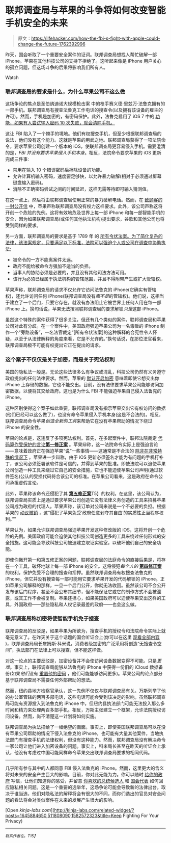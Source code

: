 # 联邦调查局与苹果的斗争将如何改变智能手机安全的未来

> 原文：<https://lifehacker.com/how-the-fbi-s-fight-with-apple-could-change-the-future-1762392996>

昨天，国会听取了一个重要安全案件的证词。联邦调查局想找人帮忙破解一部 iPhone。苹果在其他科技公司的支持下拒绝了。这听起来像是 iPhone 用户关心的孤立问题，但这场斗争的后果将影响我们所有人。

Watch

### **联邦调查局的要求是什么，为什么苹果公司不这么做**

这场争论的焦点是圣伯纳迪诺大规模枪击案 中的枪手赛义德·里兹万·法鲁克拥有的一部手机。联邦调查局有搜查法鲁克工作电话的搜查令(以及拥有该设备的雇主的许可)。然而，手机是加密的，有密码保护。此外，法鲁克启用了 iOS 7 中的 [功能，如果有人尝试输入密码 10 次失败，就会清除手机。](http://lifehacker.com/top-10-secret-features-of-ios-7-1336967278)

这让 FBI 陷入了一个棘手的境地。他们有权搜查手机，但至少根据联邦调查局的说法，他们没有这个能力。这就是苹果的用武之地。联邦调查局获得了一项法院命令，要求苹果公司创建一个版本的 iOS，使联邦调查局更容易侵入手机。需要澄清的是，*FBI 并没有要求苹果侵入手机本身*。相反，法院命令要求苹果的 iOS 更新完成三件事:

*   禁用在输入 10 个错误密码后擦除设备的功能。
*   允许计算机输入密码，速度要足够快，以允许暴力破解(相对于必须通过屏幕键盘输入密码)。
*   消除不正确密码尝试之间的时间延迟，这样无需等待即可输入猜测值。

在这一点上，然后将由联邦调查局使用正常的暴力破解电话。然而，在 [致顾客的一封公开信](http://www.apple.com/customer-letter/) 中，苹果声称联邦调查局没有权力这样要求。此外，该公司声称这将开创一个危险的先例。这将有效地危及世界上每一部 iPhone 和每一部智能手机的安全，因为如果联邦调查局(或任何其他执法机构)提出要求，谷歌和其他公司也将受到同样的要求。

另一方面，联邦调查局的要求是基于 1789 年 的 [所有令状法案。为了简化复杂的法律，该法案规定，只要满足以下标准，法院可以强迫个人或公司在调查中协助执法:](https://en.wikipedia.org/wiki/All_Writs_Act)

*   被命令的一方不能离案件太远。
*   政府不能给被命令方强加不适当的负担。
*   当事人的协助必须是必要的，并且没有其他司法方法可用。
*   该行为必须已经属于执法机构的管辖范围，并且不得附带产生或扩大管辖权。

苹果声称，联邦调查局的请求不仅允许它访问法鲁克的 iPhone(它确实有管辖权)，还允许访问任何 iPhone(联邦调查局没有*而不是*的管辖权)。他们说，这相当于建立了一个后门，只要它存在，就没有办法阻止它被世界上任何人用在每一部 iPhone 上。换句话说，苹果无法按照联邦调查局的要求解锁*只是*这部 iPhone。

虽然这个特殊的案件获得了很多关注，但还有几个类似的案件，联邦调查局和苹果公司对此有分歧。在一个案件中，美国政府强迫苹果公司为一名毒贩的 iPhone 制作一个“旁路设备”，一名法官裁定“[所有令状法案]的这种解释的合宪性令人怀疑，以至于从法律解释的角度来看，它是不允许的。”换句话说，在那位法官看来，联邦调查局极不可能有权提出它正在提出的请求。

### **这个案子不仅仅是关于加密，而是关于宪法权利**

美国的隐私法一般是。无论这些法律多么有争议或混乱，科技公司仍然有义务遵守政府提出的任何法律要求。然而，苹果的 [默认开启加密](http://arstechnica.com/apple/2014/09/apple-expands-data-encryption-under-ios-8-making-handover-to-cops-moot/) 意味着即使它想交出你 iPhone 上存储的数据，它也不能交出。目前，没有法律要求苹果公司能够访问加密数据，以便将其交给政府。这也是为什么 FBI 不能强迫苹果自己侵入法鲁克的 iPhone。

这种区别使得这个案子如此重要。联邦调查局没有指示苹果交出它有权访问的数据(他们已经可以这么做了)，也没有命令苹果侵入手机本身(这是不合法的)。相反，联邦调查局命令苹果*创造全新的工具*来帮助它在没有苹果帮助的情况下绕过 iPhone 的安全性。

苹果的论点是，这违反了多项宪法权利。首先，在多起案件中，联邦法院裁定 [代码算作受保护的言论](http://www.dailydot.com/politics/apple-iphone-doj-fbi-code-speech-calea-cindy-cohn-interview/)[**第一修正案**](https://www.law.cornell.edu/constitution/first_amendment) 。苹果辩称，这一法院命令实际上是强迫言论——意味着政府正在强迫苹果“说”一些事情——这通常是不合法的 [除非在非常特殊的情况下](https://www.washingtonpost.com/news/volokh-conspiracy/wp/2014/04/07/what-are-the-constitutional-limits-on-compelled-commercial-speech/) 。苹果进一步辩称，由于 iOS 更新必须签名才能为有问题的手机打补丁，该公司必须签署该软件是可信的，并得到苹果的批准。即使法院可以迫使苹果公司创造一种工具来绕过它自己的安全措施，它也不能迫使苹果公司声明(通过软件签名)公认的受损代码符合该公司的标准。在苹果公司看来，这是政府在命令公司承担虚假言论。

此外，苹果称该命令还侵犯了其 [**第五修正案**](https://www.law.cornell.edu/wex/fifth_amendment)T5】的权利。在这里，该公司认为，联邦调查局实质上是通过要求苹果公司创造它没有法律义务创造的工具来招募苹果公司成为政府的代理人。苹果声称，该订单对公司来说是一个不必要的负担。根据苹果的 [动议撤销](http://www.scribd.com/doc/300528595/Motion-to-Vacate-Brief-and-Supporting-Declarations) ，这“侵犯了苹果免受‘政府任意剥夺其自由’的实质性正当程序权利。”"

苹果认为，如果允许联邦调查局强迫苹果开发这种修改版的 iOS，这将开创一个危险的先例。美国政府可能会迫使其他科技公司创造更多的工具来绕过任何形式的安全措施。这可能会导致科技公司被迫建立取证实验室，以破坏他们自己的安全功能。

即使你撇开第一和第五修正案的问题，联邦调查局的法庭命令的直接后果是，将存在一个工具，破坏地球上每一部 iPhone 的安全。这将侵犯*每个人的* [**第四修正案**](https://www.law.cornell.edu/wex/fourth_amendment) 的权利，保护免受不合理的搜查和扣押。虽然联邦调查局有权搜查法鲁克的 iPhone，但它并没有搜查每一部可能用它要求苹果开发的代码解锁的 iPhone。正如苹果公司解释的那样，一旦一个后门公开，你就无法收回。虽然该公司不会公开发布该后门程序，甚至不会公布其细节，但不能保证它或它的制作方式不会被泄露，或其工作不会被复制。苹果还担心，如果美国政府可以迫使苹果交出这样的工具，外国政府——那些隐私和人权记录最差的政府——也会这么做。

### **联邦调查局称加密将使智能手机免于搜查**

联邦调查局的反驳是，如果苹果为所欲为，搜查手机的授权令和法院命令实际上就毫无意义了。在昨天关于这个话题的国会听证会上(你可以在这里 [观看全部内容](https://www.youtube.com/watch?v=g1GgnbN9oNw) )，联邦调查局局长詹姆斯·科米说，消费者级加密的广泛采用将创造“无搜查令空间”，执法部门在法律上可以搜查，但不能这样做。

对这一论点的主要反驳是，加密设备并不会使访问设备数据变得不可能。只是*更难*。事实上，联邦调查局能够从法鲁克的 iPhone 中获得一份旧的 iCloud 数据备份(如果*他们*没有 [重置他的密码](http://recode.net/2016/02/21/fbi-says-resetting-san-bernardino-shooters-apple-id-password-not-a-screwup/) ，他们可能能够访问更多)。苹果公司的论点部分基于联邦调查局不需要任何外部帮助的想法。

然而，纽约县地方检察官承认，这一先例不仅仅与联邦调查局有关。万斯列举了他的办公室管辖的两百多部电话，这些电话可能会受到该决定的影响。虽然联邦调查局可能有资源投入到法鲁克的 iPhone 中，但纽约县执法部门可能无法投入那么多时间和精力来处理两百多部手机。相反，万斯主张建立一个框架，允许法院授权访问设备。然而，尚不清楚这一计划将如何实施。

联邦调查局为执法描绘了一幅绝望的画面。事实上，即使美国联邦调查局可以在没有苹果公司帮助的情况下侵入法鲁克的 iPhone，也可能有大量其他案件，当地执法部门有搜查手机的法律权利，但没有这种能力。然而，联邦调查局没有解决命令一家公司让他们进入加密设备的问题。事实上，科米局长甚至在昨天的听证会上承认，他没有考虑过中国可能同样命令苹果交出联邦调查局要求的相同代码。

* * *

几乎所有参与其中的人都同意 FBI 侵入法鲁克的 iPhone。然而，这里更大的含义将对未来的安全产生巨大的影响。目前，你对此无能为力。你可以随时 [给你的政府](http://lifehacker.com/how-to-contact-and-properly-communicate-with-your-gover-5871810) 写信，让他们知道你的感受，并留意 [你喜欢的总统候选人](http://gizmodo.com/gizmodos-guide-to-the-2016-presidential-election-1761116974) 和 [国会代表](http://lifehacker.com/4usxus-is-your-one-stop-shop-for-keeping-up-with-your-c-1758949064) 如何回应隐私相关问题。这是一个重要的选举年，这场争论可能会导致新的法律出台。取决于谁当选，他们对隐私法的解释将会有很大的不同，而你们选出的官员对安全问题的看法将会对类似案件在未来的发展产生很大的影响。

[Open *kinja-labs.com*](http://kinja-labs.com/related-widget/?posts=1645884650,511808090,1582572323&title=Keep Fighting For Your Privacy)

* * *

<small>*联系作者在*</small>[<small></small>](mailto:eric@lifehacker.com)*<small>*。*T15】</small>*